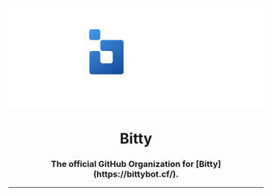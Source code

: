 <p align="center">
  <img src="https://github.com/Bitty-cf/.github/blob/main/github-banner.png?raw=true"/>
</p>
<h1 align="center">Bitty</h1>
<h3 align="center">The official GitHub Organization for [Bitty](https://bittybot.cf/).</h3>
<hr>
<h2 align="center"></h2>
<h5 align="center"><h5>
